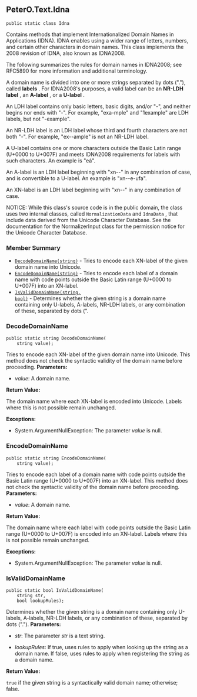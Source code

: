 ## PeterO.Text.Idna

    public static class Idna

 Contains methods that implement Internationalized Domain Names in Applications (IDNA). IDNA enables using a wider range of letters, numbers, and certain other characters in domain names. This class implements the 2008 revision of IDNA, also known as IDNA2008.

 The following summarizes the rules for domain names in IDNA2008; see RFC5890 for more information and additional terminology.

 A domain name is divided into one or more strings separated by dots ("."), called <b>labels</b> . For IDNA2008's purposes, a valid label can be an <b>NR-LDH label</b> , an <b>A-label</b> , or a <b>U-label</b> .

 An LDH label contains only basic letters, basic digits, and/or "-", and neither begins nor ends with "-". For example, "exa-mple" and "1example" are LDH labels, but not "-example".

 An NR-LDH label is an LDH label whose third and fourth characters are not both "-". For example, "ex--ample" is not an NR-LDH label.

 A U-label contains one or more characters outside the Basic Latin range (U+0000 to U+007F) and meets IDNA2008 requirements for labels with such characters. An example is "eá".

 An A-label is an LDH label beginning with "xn--" in any combination of case, and is convertible to a U-label. An example is "xn--e-ufa".

 An XN-label is an LDH label beginning with "xn--" in any combination of case.

 NOTICE: While this class's source code is in the public domain, the class uses two internal classes, called  `NormalizationData`  and  `IdnaData`  , that include data derived from the Unicode Character Database. See the documentation for the NormalizerInput class for the permission notice for the Unicode Character Database.

### Member Summary
* <code>[DecodeDomainName(string)](#DecodeDomainName_string)</code> - Tries to encode each XN-label of the given domain name into Unicode.
* <code>[EncodeDomainName(string)](#EncodeDomainName_string)</code> - Tries to encode each label of a domain name with code points outside the Basic Latin range (U+0000 to U+007F) into an XN-label.
* <code>[IsValidDomainName(string, bool)](#IsValidDomainName_string_bool)</code> - Determines whether the given string is a domain name containing only U-labels, A-labels, NR-LDH labels, or any combination of these, separated by dots (".

<a id="DecodeDomainName_string"></a>
### DecodeDomainName

    public static string DecodeDomainName(
        string value);

 Tries to encode each XN-label of the given domain name into Unicode. This method does not check the syntactic validity of the domain name before proceeding.  <b>Parameters:</b>

 * <i>value</i>: A domain name.

<b>Return Value:</b>

The domain name where each XN-label is encoded into Unicode. Labels where this is not possible remain unchanged.

<b>Exceptions:</b>

 * System.ArgumentNullException:
The parameter  <i>value</i>
 is null.

<a id="EncodeDomainName_string"></a>
### EncodeDomainName

    public static string EncodeDomainName(
        string value);

 Tries to encode each label of a domain name with code points outside the Basic Latin range (U+0000 to U+007F) into an XN-label. This method does not check the syntactic validity of the domain name before proceeding.  <b>Parameters:</b>

 * <i>value</i>: A domain name.

<b>Return Value:</b>

The domain name where each label with code points outside the Basic Latin range (U+0000 to U+007F) is encoded into an XN-label. Labels where this is not possible remain unchanged.

<b>Exceptions:</b>

 * System.ArgumentNullException:
The parameter  <i>value</i>
 is null.

<a id="IsValidDomainName_string_bool"></a>
### IsValidDomainName

    public static bool IsValidDomainName(
        string str,
        bool lookupRules);

 Determines whether the given string is a domain name containing only U-labels, A-labels, NR-LDH labels, or any combination of these, separated by dots (".").  <b>Parameters:</b>

 * <i>str</i>: The parameter  <i>str</i>
 is a text string.

 * <i>lookupRules</i>: If true, uses rules to apply when looking up the string as a domain name. If false, uses rules to apply when registering the string as a domain name.

<b>Return Value:</b>

 `true`  if the given string is a syntactically valid domain name; otherwise; false.
